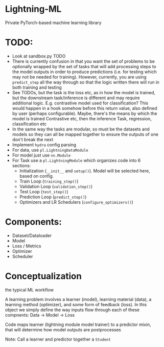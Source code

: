 # Lightning-ML
Private PyTorch-based machine learning library

# TODO:

* Look at sandbox.py TODO
* There is currently confusion in that you want the set of problems to be optionally wrapped by the set of tasks that will add processing steps to the model outputs in order to produce predictions (i.e. for testing which may not be needed for training). However, currently, you are using `predict_step` all the way through so that the logic written there will run in both training and testing
* See TODOs, but the task is the loss etc, as in how the model is trained, but the downstream task/inference is different and may require additional logic. E.g. contrastive model used for classification? This would happen in a hook somehow before this return value, also defined by user (perhaps configurable). Maybe, there's the means by which the model is trained Contrastive etc, then the inference Task, regression, classification etc
* In the same way the tasks are modular, so must be the datasets and models so they can all be mapped together to ensure the outputs of one don't break the next
* Implement `hydra` config parsing
* For data, use `pl.LightningDataModule`
* For model just use `nn.Module`
* For Task use a `pl.LightningModule` which organizes code into 6 sections:
    * Initialization (`__init__` and `setup()`). Model will be selected here, based on config.
    * Train Loop (`training_step()`)
    * Validation Loop (`validation_step()`)
    * Test Loop (`test_step()`)
    * Prediction Loop (`predict_step()`)
    * Optimizers and LR Schedulers (`configure_optimizers()`)

# Components:
* Dataset/Dataloader
* Model
* Loss / Metrics
* Optimizer
* Scheduler

# Conceptualization
the typical ML workflow

A learning problem involves a learner (model), learning material (data), a learning method (optimizer), and some form of feedback (loss).
In this object we simply define the way inputs flow through each of these compnents: Data -> Model -> Loss

Code maps learner (lightning module model trainer) to a predictor mixin, that will determine how model outputs are postprocesses

Note: Call a learner and predictor together a `Student`
